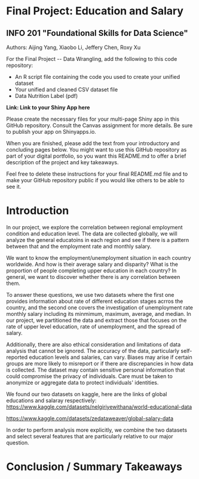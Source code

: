 # Final Project: Education and Salary
## INFO 201 "Foundational Skills for Data Science"

Authors: Aijing Yang, Xiaobo Li, Jeffery Chen, Roxy Xu


For the Final Project -- Data Wrangling, add the following to this code repository:

* An R script file containing the code you used to create your unified dataset 
* Your unified and cleaned CSV dataset file
* Data Nutrition Label (pdf) 


**Link: Link to your Shiny App here**

Please create the necessary files for your multi-page Shiny app in this GitHub repository. Consult the Canvas assignment for more details. Be sure to publish your app on Shinyapps.io.

When you are finished, please add the text from your introductory and concluding pages below. You might want to use this GitHub repository as part of your digital portfolio, so you want this README.md to offer a brief description of the project and key takeaways.

Feel free to delete these instructions for your final README.md file and to make your GitHub repository public if you would like others to be able to see it. 

# Introduction
In our project, we explore the correlation between regional employment condition and education level. The data are collected globally, we will analyze the general educatoins in each region and see if there is a pattern between that and the employment rate and monthly salary.

We want to know the employment/unemployment situation in each country worldwide. And how is their average salary and disparity? What is the proportion of people completing upper education in each country? In general, we want to discover whether there is any correlation between them.

To answer these questions, we use two datasets where the first one provides information about rate of different education stages acrros the country, and the second one covers the investigation of unemployment rate monthly salary including its minmimum, maximum, average, and median. In our project, we partitioned the data and extract those that focuses on the rate of upper level education, rate of unemployment, and the spread of salary.

Additionally, there are also ethical consideration and limitations of data analysis that cannot be ignored. The accuracy of the data, particularly self-reported education levels and salaries, can vary. Biases may arise if certain groups are more likely to misreport or if there are discrepancies in how data is collected. The dataset may contain sensitive personal information that could compromise the privacy of individuals. Care must be taken to anonymize or aggregate data to protect individuals' identities.

We found our two datasets on kaggle, here are the links of global educations and salaray respectively:
https://www.kaggle.com/datasets/nelgiriyewithana/world-educational-data

https://www.kaggle.com/datasets/zedataweaver/global-salary-data

In order to perform analysis more explicitly, we combine the two datasets and select several features that are particularly relative to our major question.


# Conclusion / Summary Takeaways


